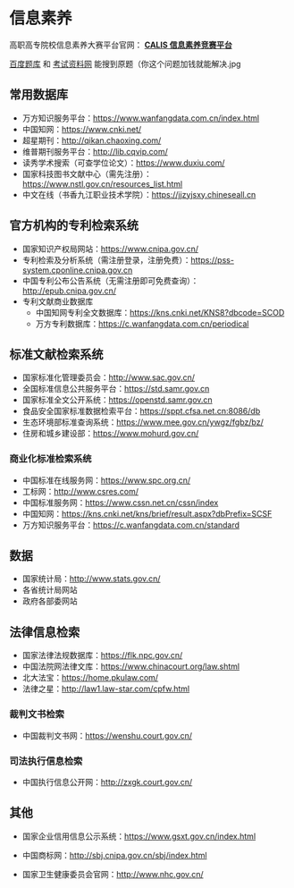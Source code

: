 # 信息素养

高职高专院校信息素养大赛平台官网： [**CALIS 信息素养竞赛平台**](http://xxsy.apabi.cn/study/)

[百度题库](https://easylearn.baidu.com/edu-page/) 和
[考试资料网](https://www.ppkao.com/) 能搜到原题（你这个问题加钱就能解决.jpg

## 常用数据库

- 万方知识服务平台：https://www.wanfangdata.com.cn/index.html
- 中国知网：https://www.cnki.net/
- 超星期刊：http://qikan.chaoxing.com/
- 维普期刊服务平台：http://lib.cqvip.com/
- 读秀学术搜索（可查学位论文）：https://www.duxiu.com/
- 国家科技图书文献中心（需先注册）：https://www.nstl.gov.cn/resources_list.html
- 中文在线（书香九江职业技术学院）：https://jjzyjsxy.chineseall.cn

## 官方机构的**专利**检索系统

- 国家知识产权局网站：https://www.cnipa.gov.cn/
- 专利检索及分析系统（需注册登录，注册免费）：https://pss-system.cponline.cnipa.gov.cn
- 中国专利公布公告系统（无需注册即可免费查询）：http://epub.cnipa.gov.cn/
- 专利文献商业数据库
  + 中国知网专利全文数据库：https://kns.cnki.net/KNS8?dbcode=SCOD
  + 万方专利数据库：https://c.wanfangdata.com.cn/periodical

## 标准文献检索系统

- 国家标准化管理委员会：http://www.sac.gov.cn/
- 全国标准信息公共服务平台：https://std.samr.gov.cn
- 国家标准全文公开系统：https://openstd.samr.gov.cn
- 食品安全国家标准数据检索平台：https://sppt.cfsa.net.cn:8086/db
- 生态环境部标准查询系统：https://www.mee.gov.cn/ywgz/fgbz/bz/
- 住房和城乡建设部：https://www.mohurd.gov.cn/

### 商业化标准检索系统

- 中国标准在线服务网：https://www.spc.org.cn/
- 工标网：http://www.csres.com/
- 中国标准服务网：https://www.cssn.net.cn/cssn/index
- 中国知网：https://kns.cnki.net/kns/brief/result.aspx?dbPrefix=SCSF
- 万方知识服务平台：https://c.wanfangdata.com.cn/standard

## 数据

- 国家统计局：http://www.stats.gov.cn/
- 各省统计局网站
- 政府各部委网站

## 法律信息检索

- 国家法律法规数据库：https://flk.npc.gov.cn/
- 中国法院网法律文库：https://www.chinacourt.org/law.shtml
- 北大法宝：https://home.pkulaw.com/
- 法律之星：http://law1.law-star.com/cpfw.html

### 裁判文书检索

- 中国裁判文书网：https://wenshu.court.gov.cn/

### 司法执行信息检索

- 中国执行信息公开网：http://zxgk.court.gov.cn/

## 其他

- 国家企业信用信息公示系统：https://www.gsxt.gov.cn/index.html

- 中国商标网：http://sbj.cnipa.gov.cn/sbj/index.html
- 国家卫生健康委员会官网：http://www.nhc.gov.cn/
